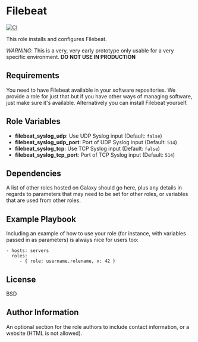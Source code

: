 Filebeat
=========

[![CI](https://github.com/widhalmt/ansible-role-ansible/workflows/Molecule%20Test/badge.svg?event=push)](https://github.com/widhalmt/ansible-role-filebeat/workflows/Molecule%20Test/badge.svg)

This role installs and configures Filebeat.

*WARNING*: This is a very, very early prototype only usable for a very specific environment. **DO NOT USE IN PRODUCTION**

Requirements
------------

You need to have Filebeat available in your software repositories. We provide a role for just that but if you have other ways of managing software, just make sure it's available. Alternatively you can install Filebeat yourself.

Role Variables
--------------

* **filebeat_syslog_udp**: Use UDP Syslog input (Default: `false`)
* **filebeat_syslog_udp_port**: Port of UDP Syslog input (Default: `514`)
* **filebeat_syslog_tcp**: Use TCP Syslog input (Default: `false`)
* **filebeat_syslog_tcp_port**: Port of TCP Syslog input (Default: `514`)

Dependencies
------------

A list of other roles hosted on Galaxy should go here, plus any details in regards to parameters that may need to be set for other roles, or variables that are used from other roles.

Example Playbook
----------------

Including an example of how to use your role (for instance, with variables passed in as parameters) is always nice for users too:

    - hosts: servers
      roles:
         - { role: username.rolename, x: 42 }

License
-------

BSD

Author Information
------------------

An optional section for the role authors to include contact information, or a website (HTML is not allowed).

